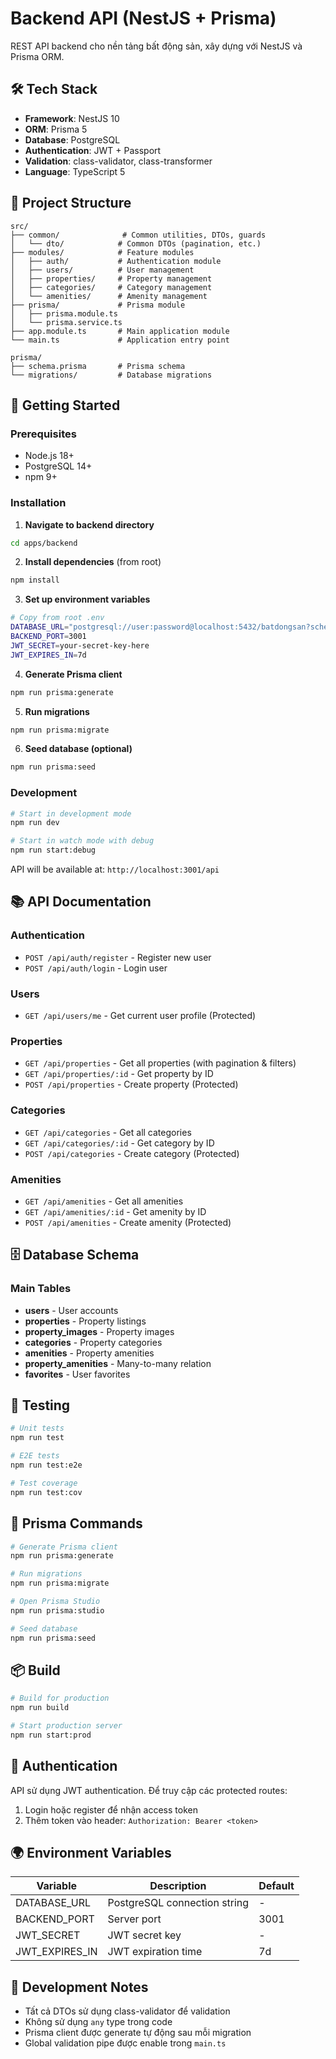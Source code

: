 # Backend API (NestJS + Prisma)

REST API backend cho nền tảng bất động sản, xây dựng với NestJS và Prisma ORM.

## 🛠️ Tech Stack

- **Framework**: NestJS 10
- **ORM**: Prisma 5
- **Database**: PostgreSQL
- **Authentication**: JWT + Passport
- **Validation**: class-validator, class-transformer
- **Language**: TypeScript 5

## 📁 Project Structure

```
src/
├── common/              # Common utilities, DTOs, guards
│   └── dto/            # Common DTOs (pagination, etc.)
├── modules/            # Feature modules
│   ├── auth/           # Authentication module
│   ├── users/          # User management
│   ├── properties/     # Property management
│   ├── categories/     # Category management
│   └── amenities/      # Amenity management
├── prisma/             # Prisma module
│   ├── prisma.module.ts
│   └── prisma.service.ts
├── app.module.ts       # Main application module
└── main.ts             # Application entry point

prisma/
├── schema.prisma       # Prisma schema
└── migrations/         # Database migrations
```

## 🚀 Getting Started

### Prerequisites

- Node.js 18+
- PostgreSQL 14+
- npm 9+

### Installation

1. **Navigate to backend directory**
```bash
cd apps/backend
```

2. **Install dependencies** (from root)
```bash
npm install
```

3. **Set up environment variables**
```bash
# Copy from root .env
DATABASE_URL="postgresql://user:password@localhost:5432/batdongsan?schema=public"
BACKEND_PORT=3001
JWT_SECRET=your-secret-key-here
JWT_EXPIRES_IN=7d
```

4. **Generate Prisma client**
```bash
npm run prisma:generate
```

5. **Run migrations**
```bash
npm run prisma:migrate
```

6. **Seed database (optional)**
```bash
npm run prisma:seed
```

### Development

```bash
# Start in development mode
npm run dev

# Start in watch mode with debug
npm run start:debug
```

API will be available at: `http://localhost:3001/api`

## 📚 API Documentation

### Authentication

- `POST /api/auth/register` - Register new user
- `POST /api/auth/login` - Login user

### Users

- `GET /api/users/me` - Get current user profile (Protected)

### Properties

- `GET /api/properties` - Get all properties (with pagination & filters)
- `GET /api/properties/:id` - Get property by ID
- `POST /api/properties` - Create property (Protected)

### Categories

- `GET /api/categories` - Get all categories
- `GET /api/categories/:id` - Get category by ID
- `POST /api/categories` - Create category (Protected)

### Amenities

- `GET /api/amenities` - Get all amenities
- `GET /api/amenities/:id` - Get amenity by ID
- `POST /api/amenities` - Create amenity (Protected)

## 🗄️ Database Schema

### Main Tables

- **users** - User accounts
- **properties** - Property listings
- **property_images** - Property images
- **categories** - Property categories
- **amenities** - Property amenities
- **property_amenities** - Many-to-many relation
- **favorites** - User favorites

## 🧪 Testing

```bash
# Unit tests
npm run test

# E2E tests
npm run test:e2e

# Test coverage
npm run test:cov
```

## 🔧 Prisma Commands

```bash
# Generate Prisma client
npm run prisma:generate

# Run migrations
npm run prisma:migrate

# Open Prisma Studio
npm run prisma:studio

# Seed database
npm run prisma:seed
```

## 📦 Build

```bash
# Build for production
npm run build

# Start production server
npm run start:prod
```

## 🔐 Authentication

API sử dụng JWT authentication. Để truy cập các protected routes:

1. Login hoặc register để nhận access token
2. Thêm token vào header: `Authorization: Bearer <token>`

## 🌍 Environment Variables

| Variable | Description | Default |
|----------|-------------|---------|
| DATABASE_URL | PostgreSQL connection string | - |
| BACKEND_PORT | Server port | 3001 |
| JWT_SECRET | JWT secret key | - |
| JWT_EXPIRES_IN | JWT expiration time | 7d |

## 📝 Development Notes

- Tất cả DTOs sử dụng class-validator để validation
- Không sử dụng `any` type trong code
- Prisma client được generate tự động sau mỗi migration
- Global validation pipe được enable trong `main.ts`

